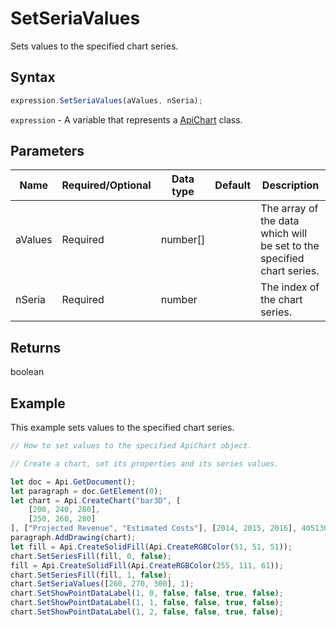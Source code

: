 # SetSeriaValues

Sets values to the specified chart series.

## Syntax

```javascript
expression.SetSeriaValues(aValues, nSeria);
```

`expression` - A variable that represents a [ApiChart](../ApiChart.md) class.

## Parameters

| **Name** | **Required/Optional** | **Data type** | **Default** | **Description** |
| ------------- | ------------- | ------------- | ------------- | ------------- |
| aValues | Required | number[] |  | The array of the data which will be set to the specified chart series. |
| nSeria | Required | number |  | The index of the chart series. |

## Returns

boolean

## Example

This example sets values to the specified chart series.

```javascript editor-docx
// How to set values to the specified ApiChart object.

// Create a chart, set its properties and its series values.

let doc = Api.GetDocument();
let paragraph = doc.GetElement(0);
let chart = Api.CreateChart("bar3D", [
	[200, 240, 280],
	[250, 260, 280]
], ["Projected Revenue", "Estimated Costs"], [2014, 2015, 2016], 4051300, 2347595, 24);
paragraph.AddDrawing(chart);
let fill = Api.CreateSolidFill(Api.CreateRGBColor(51, 51, 51));
chart.SetSeriesFill(fill, 0, false);
fill = Api.CreateSolidFill(Api.CreateRGBColor(255, 111, 61));
chart.SetSeriesFill(fill, 1, false);
chart.SetSeriaValues([260, 270, 300], 1);
chart.SetShowPointDataLabel(1, 0, false, false, true, false);
chart.SetShowPointDataLabel(1, 1, false, false, true, false);
chart.SetShowPointDataLabel(1, 2, false, false, true, false);
```
